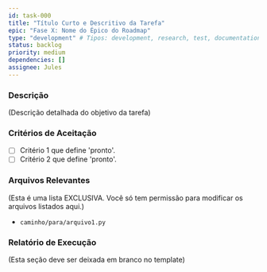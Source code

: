 ```yaml
---
id: task-000
title: "Título Curto e Descritivo da Tarefa"
epic: "Fase X: Nome do Épico do Roadmap"
type: "development" # Tipos: development, research, test, documentation, review, reporting
status: backlog
priority: medium
dependencies: []
assignee: Jules
---
```


### Descrição

(Descrição detalhada do objetivo da tarefa)

### Critérios de Aceitação

- [ ] Critério 1 que define 'pronto'.
- [ ] Critério 2 que define 'pronto'.

### Arquivos Relevantes

(Esta é uma lista EXCLUSIVA. Você só tem permissão para modificar os arquivos listados aqui.)

* `caminho/para/arquivo1.py`

### Relatório de Execução

(Esta seção deve ser deixada em branco no template)
